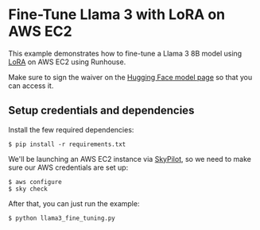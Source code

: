 # Fine-Tune Llama 3 with LoRA on AWS EC2

This example demonstrates how to fine-tune a Llama 3 8B model using
[LoRA](https://huggingface.co/docs/peft/main/en/conceptual_guides/lora) on AWS EC2 using Runhouse.

Make sure to sign the waiver on the [Hugging Face model page](https://huggingface.co/meta-llama/Meta-Llama-3-8B-Instruct)
so that you can access it.

## Setup credentials and dependencies

Install the few required dependencies:
```shell
$ pip install -r requirements.txt
```

We'll be launching an AWS EC2 instance via [SkyPilot](https://github.com/skypilot-org/skypilot), so we need to
make sure our AWS credentials are set up:
```shell
$ aws configure
$ sky check
```

After that, you can just run the example:
```shell
$ python llama3_fine_tuning.py
```
